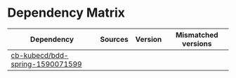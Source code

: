 # Dependency Matrix

Dependency | Sources | Version | Mismatched versions
---------- | ------- | ------- | -------------------
[cb-kubecd/bdd-spring-1590071599](https://github.com/cb-kubecd/bdd-spring-1590071599.git) |  | []() | 
